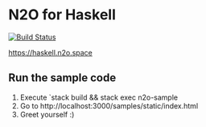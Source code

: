 # N2O for Haskell

[![Build Status](https://travis-ci.org/xafizoff/n2o-hs.svg?branch=master)](https://travis-ci.org/xafizoff/n2o-hs)

https://haskell.n2o.space

## Run the sample code

1. Execute `stack build && stack exec n2o-sample
2. Go to http://localhost:3000/samples/static/index.html
3. Greet yourself :)
